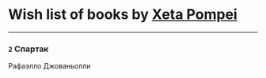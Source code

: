 # Wish list of books by [Xeta Pompei](https://plus.google.com/u/0/113308925972173799436/)
---

### `2` Спартак
Рафаэлло Джованьолли

